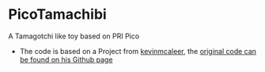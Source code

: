 # PicoTamachibi
A Tamagotchi like toy based on PRI Pico

- The code is based on a Project from [kevinmcaleer](https://www.youtube.com/@kevinmcaleer28), the [original code can be found on his Github page](https://github.com/kevinmcaleer/picotamachibi)
